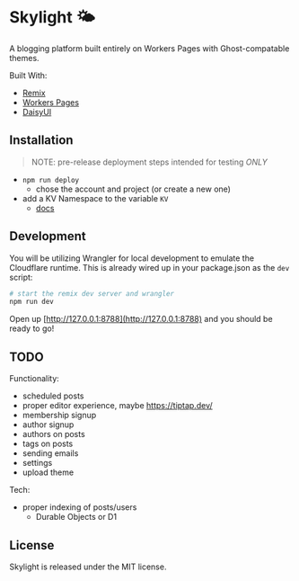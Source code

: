 # Skylight 🌤️

A blogging platform built entirely on Workers Pages with Ghost-compatable themes.

Built With:

- [Remix](https://remix.run)
- [Workers Pages](https://developers.cloudflare.com/pages/)
- [DaisyUI](https://daisyui.com/)

## Installation

> NOTE: pre-release deployment steps intended for testing _ONLY_

- `npm run deploy`
  - chose the account and project (or create a new one)
- add a KV Namespace to the variable `KV`
  - [docs](https://developers.cloudflare.com/pages/platform/functions/bindings/#kv-namespaces)

## Development

You will be utilizing Wrangler for local development to emulate the Cloudflare runtime. This is already wired up in your package.json as the `dev` script:

```sh
# start the remix dev server and wrangler
npm run dev
```

Open up [http://127.0.0.1:8788](http://127.0.0.1:8788) and you should be ready to go!

## TODO

Functionality:

- scheduled posts
- proper editor experience, maybe https://tiptap.dev/
- membership signup
- author signup
- authors on posts
- tags on posts
- sending emails
- settings
- upload theme

Tech:

- proper indexing of posts/users
  - Durable Objects or D1

## License

Skylight is released under the MIT license.
